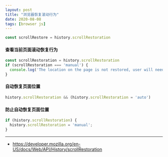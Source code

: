 ```yaml
---
layout: post
title: "浏览器恢复滚动行为"
date: 2020-08-08
tags: [browser js]
---
```


```js
const scrollRestore = history.scrollRestoration
```

#### 查看当前页面滚动恢复行为

```js
const scrollRestoration = history.scrollRestoration
if (scrollRestoration === 'manual') {
  console.log('The location on the page is not restored, user will need to scroll manually.');
}
```

#### 自动恢复页面位置

```js
history.scrollRestoration && (history.scrollRestoration = 'auto')
```

#### 防止自动恢复页面位置

```js
if (history.scrollRestoration) {
  history.scrollRestoration = 'manual';
}
```

---

* https://developer.mozilla.org/en-US/docs/Web/API/History/scrollRestoration
